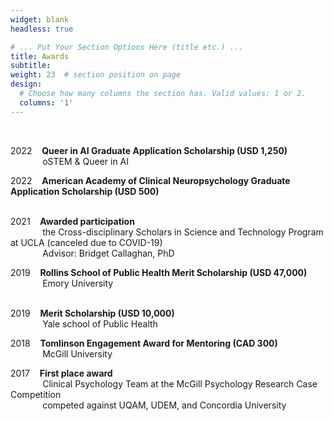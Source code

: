 ```yaml
---
widget: blank
headless: true

# ... Put Your Section Options Here (title etc.) ...
title: Awards
subtitle:
weight: 23  # section position on page
design:
  # Choose how many columns the section has. Valid values: 1 or 2.
  columns: '1'
---
```

<br/>
<p>2022&nbsp;&nbsp;&nbsp;&nbsp;<b>Queer in AI Graduate Application Scholarship (USD 1,250)</b><br/>
  &nbsp;&nbsp;&nbsp;&nbsp;&nbsp;&nbsp;&nbsp;&nbsp;&nbsp;&nbsp;&nbsp;&nbsp;&nbsp;oSTEM & Queer in AI
</p>

<p>2022&nbsp;&nbsp;&nbsp;&nbsp;<b>American Academy of Clinical Neuropsychology Graduate Application Scholarship (USD 500)</b><br/>
  &nbsp;&nbsp;&nbsp;&nbsp;&nbsp;&nbsp;&nbsp;&nbsp;&nbsp;&nbsp;&nbsp;&nbsp;&nbsp;
</p>

<p>2021&nbsp;&nbsp;&nbsp;&nbsp;<b>Awarded participation </b><br/>
  &nbsp;&nbsp;&nbsp;&nbsp;&nbsp;&nbsp;&nbsp;&nbsp;&nbsp;&nbsp;&nbsp;&nbsp;&nbsp;the Cross-disciplinary Scholars in Science and Technology Program at UCLA (canceled due to COVID-19)</b><br/>
  &nbsp;&nbsp;&nbsp;&nbsp;&nbsp;&nbsp;&nbsp;&nbsp;&nbsp;&nbsp;&nbsp;&nbsp;&nbsp;Advisor: Bridget Callaghan, PhD
</p>

<p>2019&nbsp;&nbsp;&nbsp;&nbsp;<b>Rollins School of Public Health Merit Scholarship (USD 47,000) </b><br/>
  &nbsp;&nbsp;&nbsp;&nbsp;&nbsp;&nbsp;&nbsp;&nbsp;&nbsp;&nbsp;&nbsp;&nbsp;&nbsp;Emory University</b><br/>
  &nbsp;&nbsp;&nbsp;&nbsp;&nbsp;&nbsp;&nbsp;&nbsp;&nbsp;&nbsp;&nbsp;&nbsp;&nbsp;
</p>

<p>2019&nbsp;&nbsp;&nbsp;&nbsp;<b>Merit Scholarship (USD 10,000) </b><br/>
  &nbsp;&nbsp;&nbsp;&nbsp;&nbsp;&nbsp;&nbsp;&nbsp;&nbsp;&nbsp;&nbsp;&nbsp;&nbsp;Yale school of Public Health</p>

<p>2018&nbsp;&nbsp;&nbsp;&nbsp;<b>Tomlinson Engagement Award for Mentoring (CAD 300)</b><br/>
  &nbsp;&nbsp;&nbsp;&nbsp;&nbsp;&nbsp;&nbsp;&nbsp;&nbsp;&nbsp;&nbsp;&nbsp;&nbsp;McGill University</p>

<p>2017&nbsp;&nbsp;&nbsp;&nbsp;<b>First place award</b><br/>
  &nbsp;&nbsp;&nbsp;&nbsp;&nbsp;&nbsp;&nbsp;&nbsp;&nbsp;&nbsp;&nbsp;&nbsp;&nbsp;Clinical Psychology Team at the McGill Psychology Research Case Competition</b><br/>
  &nbsp;&nbsp;&nbsp;&nbsp;&nbsp;&nbsp;&nbsp;&nbsp;&nbsp;&nbsp;&nbsp;&nbsp;&nbsp;competed against UQAM, UDEM, and Concordia University
</p>
